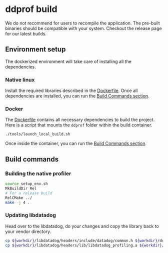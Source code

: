 # ddprof build

We do not recommend for users to recompile the application. The pre-built binaries should be compatible with your system.
Checkout the release page for our latest builds.

## Environment setup

The dockerized environment will take care of installing all the dependencies.

### Native linux

Install the required libraries described in the [Dockerfile](../app/base-env/Dockerfile).
Once all dependencies are installed, you can run the [Build Commands section](#build-commands).

### Docker

The [Dockerfile](../app/base-env/Dockerfile) contains all necessary dependencies to build the project.
Here is a script that mounts the `ddprof` folder within the build container. 

```
./tools/launch_local_build.sh
```

Once inside the container, you can run the [Build Commands section](#build-commands).

## Build commands

### Building the native profiler

```bash
source setup_env.sh
MkBuildDir Rel
# For a release build
RelCMake ../
make -j 4 .
```

### Updating libdatadog

Head over to the libdatadog, do your changes and copy the library back to your vendor directory.

```bash
cp ${workdir}/libdatadog/headers/include/datadog/common.h ${workdir}/ddprof/vendor_gcc_unknown-linux-2.35_Debug/libdatadog-v2.1.0/include/datadog/common.h
cp ${workdir}/libdatadog/headers/lib/libdatadog_profiling.a ${workdir}/ddprof/vendor_gcc_unknown-linux-2.35_Debug/libdatadog-v2.1.0/lib/
```
